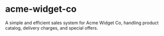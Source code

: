 # acme-widget-co
A simple and efficient sales system for Acme Widget Co, handling product catalog, delivery charges, and special offers.
